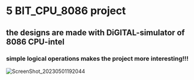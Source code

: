 # 5 BIT_CPU_8086 project
## the designs are made with DiGITAL-simulator of 8086 CPU-intel
### simple logical operations makes the project more interesting!!!
![ScreenShot_20230501192044](https://user-images.githubusercontent.com/67198296/235457242-52ecaf10-cd44-4728-a5bf-08d2fd58bc1b.png)

